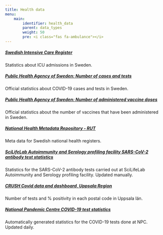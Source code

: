 ```yaml
---
title: Health data
menu:
    main:
        identifier: health_data
        parent: data_types
        weight: 50
        pre: <i class="fas fa-ambulance"></i>
---
```


##### [Swedish Intensive Care Register](https://www.icuregswe.org/data--resultat/covid-19-i-svensk-intensivvard/)
Statistics about ICU admissions in Sweden.

##### [Public Health Agency of Sweden: Number of cases and tests](https://www.folkhalsomyndigheten.se/smittskydd-beredskap/utbrott/aktuella-utbrott/covid-19/bekraftade-fall-i-sverige/)
Official statistics about COVID-19 cases and tests in Sweden.

##### [Public Health Agency of Sweden: Number of administered vaccine doses](https://www.folkhalsomyndigheten.se/smittskydd-beredskap/utbrott/aktuella-utbrott/covid-19/vaccination-mot-covid-19/statistik/statistik-over-registrerade-vaccinationer-covid-19/)
Official statistics about the number of vaccines that have been administered in Sweden.

##### [National Health Metadata Repository - RUT](rut)
Meta data for Swedish national health registers.

##### [SciLifeLab Autoimmunity and Serology profiling facility SARS-CoV-2 antibody test statistics](serology-statistics)
Statistics for the SARS-CoV-2 antibody tests carried out at SciLifeLab Autoimmunity and Serology profiling facility. Updated manually.

##### [CRUSH Covid data and dashboard, Uppsala Region](crush_covid)
Number of tests and % positivity in each postal code in Uppsala län.

##### [National Pandemic Centre COVID-19 test statistics](npc-statistics)
Automatically generated statistics for the COVID-19 tests done at NPC.
Updated daily.
